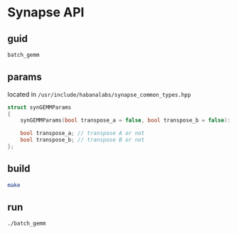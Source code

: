 # Synapse API

## guid

```bash
batch_gemm
```

## params

located in `/usr/include/habanalabs/synapse_common_types.hpp`

```cpp
struct synGEMMParams
{
    synGEMMParams(bool transpose_a = false, bool transpose_b = false): transpose_a(transpose_a), transpose_b(transpose_b) {}

    bool transpose_a; // transpose A or not
    bool transpose_b; // transpose B or not
};
```

## build

```bash
make
```

## run

```bash
./batch_gemm
```
